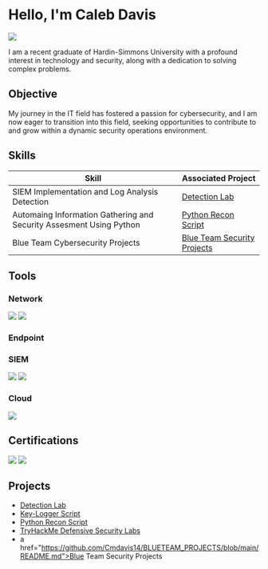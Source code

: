# Hello, I'm Caleb Davis
<a href="https://www.linkedin.com/in/calebmdavis"><img src="https://img.shields.io/badge/-LinkedIn-0072b1?&style=for-the-badge&logo=linkedin&logoColor=white" /></a>

I am a recent graduate of Hardin-Simmons University with a profound interest in technology and security, along with a dedication to solving complex problems.

## Objective

My journey in the IT field has fostered a passion for cybersecurity, and I am now eager to transition into this field, seeking opportunities to contribute to and grow within a dynamic security operations environment.

## Skills

| Skill                                           | Associated Project           |
|-------------------------------------------------|------------------------------|
| SIEM Implementation and Log Analysis	Detection | <a href="https://github.com/Cmdavis14/Detection-Lab/tree/main">Detection Lab</a>
| Automaing Information Gathering and Security Assesment Using Python            |  <a href="https://github.com/Cmdavis14/Python-Recon-Script/tree/main">Python Recon Script</a>
| Blue Team Cybersecurity Projects                | <a href="https://github.com/Cmdavis14/BLUETEAM_PROJECTS/blob/main/README.md">Blue Team Security Projects</a>


## Tools

### Network
<div>
    <img src="https://img.shields.io/badge/-Packet%20Tracer-007ACC?&style=for-the-badge&logo=Cisco&logoColor=white" />
    <img src="https://img.shields.io/badge/-Wireshark-1679A7?&style=for-the-badge&logo=Wireshark&logoColor=white" />
</div>

### Endpoint
 
### SIEM
<div>
    <img src="https://img.shields.io/badge/-Elastic-005571?&style=for-the-badge&logo=Elastic&logoColor=white" />
    <img src="https://img.shields.io/badge/-Splunk-FF7300?&style=for-the-badge&logo=Splunk&logoColor=white" />
</div>

### Cloud
<div>
    <img src="https://img.shields.io/badge/-AWS%20Cloud-FF9900?&style=for-the-badge&logo=Amazon%20AWS&logoColor=white" />
</div>

## Certifications
<img src="https://img.shields.io/badge/-Security%2B%20701-FF0000?&style=for-the-badge&logo=CompTIA&logoColor=white" />
<img src="https://img.shields.io/badge/-CySA%2B%20CS0--003-FF0000?&style=for-the-badge&logo=CompTIA&logoColor=white" />

    
## Projects
- <a href="https://github.com/Cmdavis14/Detection-Lab/tree/main">Detection Lab</a>
- <a href="https://github.com/Cmdavis14/Key-Logger">Key-Logger Script</a>
- <a href="https://github.com/Cmdavis14/Python-Recon-Script/tree/main">Python Recon Script</a>
- <a href="https://github.com/Cmdavis14/TryHackMe-Projects">TryHackMe Defensive Security Labs</a>
- a href="https://github.com/Cmdavis14/BLUETEAM_PROJECTS/blob/main/README.md">Blue Team Security Projects</a>
